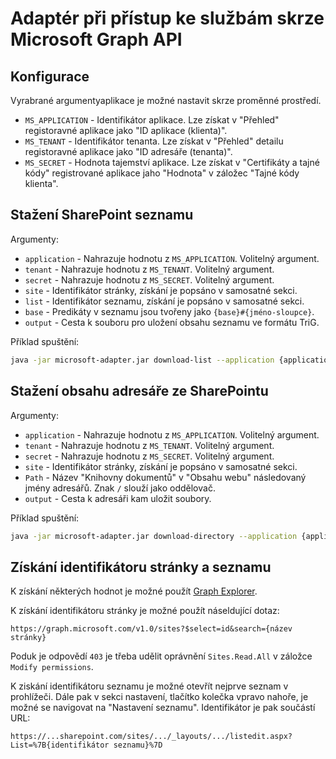 # Adaptér při přístup ke službám skrze Microsoft Graph API

## Konfigurace
Vyrabrané argumentyaplikace je možné nastavit skrze proměnné prostředí.
- `MS_APPLICATION` - Identifikátor aplikace.
  Lze získat v "Přehled" registoravné aplikace jako "ID aplikace (klienta)". 
- `MS_TENANT` - Identifikátor tenanta.
  Lze získat v "Přehled" detailu registoravné aplikace jako "ID adresáře (tenanta)".
- `MS_SECRET` - Hodnota tajemství aplikace.
  Lze získat v "Certifikáty a tajné kódy" registrované aplikace jaho "Hodnota" v záložec "Tajné kódy klienta".

## Stažení SharePoint seznamu

Argumenty:
- `application` - Nahrazuje hodnotu z `MS_APPLICATION`. Volitelný argument.
- `tenant` - Nahrazuje hodnotu z `MS_TENANT`. Volitelný argument.
- `secret` - Nahrazuje hodnotu z `MS_SECRET`. Volitelný argument.
- `site` - Identifikátor stránky, získání je popsáno v samosatné sekci.
- `list` - Identifikátor seznamu, získání je popsáno v samosatné sekci.
- `base` - Predikáty v seznamu jsou tvořeny jako `{base}#{jméno-sloupce}`.
- `output` - Cesta k souboru pro uložení obsahu seznamu ve formátu TriG.

Příklad spuštění:
```bash
java -jar microsoft-adapter.jar download-list --application {application} --tenant {tenant} --secret {secret} --site {site} --list {list} --base {base URL} --output {output}
```

## Stažení obsahu adresáře ze SharePointu

Argumenty:
- `application` - Nahrazuje hodnotu z `MS_APPLICATION`. Volitelný argument.
- `tenant` - Nahrazuje hodnotu z `MS_TENANT`. Volitelný argument.
- `secret` - Nahrazuje hodnotu z `MS_SECRET`. Volitelný argument.
- `site` - Identifikátor stránky, získání je popsáno v samosatné sekci.
- `Path` - Název "Knihovny dokumentů" v "Obsahu webu" následovaný jmény adresářů. Znak `/` slouží jako oddělovač.
- `output` - Cesta k adresáři kam uložit soubory.

Příklad spuštění:
```bash
java -jar microsoft-adapter.jar download-directory --application {application} --tenant {tenant} --secret {secret} --site {site} --drive {drive} --directory {directory} --output {output}
```

## Získání identifikátoru stránky a seznamu
K získání některých hodnot je možné použít [Graph Explorer](https://developer.microsoft.com/en-us/graph/graph-explorer).

K získání identifikátoru stránky je možné použít náseldující dotaz:
```
https://graph.microsoft.com/v1.0/sites?$select=id&search={název stránky}
```
Poduk je odpovědí `403` je třeba udělit oprávnění `Sites.Read.All` v záložce `Modify permissions`.

K ziskání identifikátoru seznamu je možné otevřít nejprve seznam v prohlížeči.
Dále pak v sekci nastavení, tlačítko kolečka vpravo nahoře, je možné se navigovat na "Nastavení seznamu".
Identifikátor je pak součástí URL:
```
https://...sharepoint.com/sites/.../_layouts/.../listedit.aspx?List=%7B{identifikátor seznamu}%7D
```
